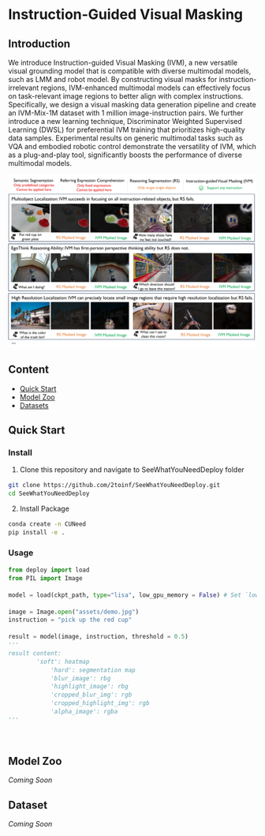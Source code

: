 # Instruction-Guided Visual Masking


## Introduction

We introduce Instruction-guided Visual Masking (IVM), a new versatile visual grounding model that is compatible with diverse multimodal models, such as LMM and robot model. By constructing visual masks for instruction-irrelevant regions, IVM-enhanced multimodal models can effectively focus on task-relevant image regions to better align with complex instructions. Specifically, we design a visual masking data generation pipeline and create an IVM-Mix-1M dataset with 1 million image-instruction pairs. We further introduce a new learning technique, Discriminator Weighted Supervised Learning (DWSL) for preferential IVM training that prioritizes high-quality data samples. Experimental results on generic multimodal tasks such as VQA and embodied robotic control demonstrate the versatility of IVM, which as a plug-and-play tool, significantly boosts the performance of diverse multimodal models.

![1716817940241](image/README/1716817940241.png)

## Content

* [Quick Start](#quick-start)
* [Model Zoo](#quick-start)
* [Datasets](#quick-start)

## Quick Start

### Install

1. Clone this repository and navigate to SeeWhatYouNeedDeploy folder

```bash
git clone https://github.com/2toinf/SeeWhatYouNeedDeploy.git
cd SeeWhatYouNeedDeploy
```

2. Install Package

```bash
conda create -n CUNeed
pip install -e .
```

### Usage

```python
from deploy import load
from PIL import Image

model = load(ckpt_path, type="lisa", low_gpu_memory = False) # Set `low_gpu_memory=True` if you don't have enough GPU Memory

image = Image.open("assets/demo.jpg")
instruction = "pick up the red cup"

result = model(image, instruction, threshold = 0.5)
'''
result content:
	    'soft': heatmap
            'hard': segmentation map
            'blur_image': rbg
            'highlight_image': rbg
            'cropped_blur_img': rgb
            'cropped_highlight_img': rgb
            'alpha_image': rgba
'''




```



## Model Zoo

*Coming Soon*


## Dataset

*Coming Soon*
